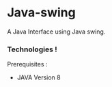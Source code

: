 ﻿# Java-swing
A Java Interface using Java swing.

### Technologies !
Prerequisites :
  - JAVA Version 8
